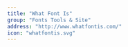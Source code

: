 ```yaml
---
title: "What Font Is"
group: "Fonts Tools & Site"
address: "http://www.whatfontis.com/"
icon: "whatfontis.svg"
---
```

